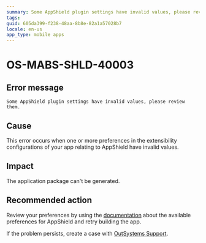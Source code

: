```yaml
---
summary: Some AppShield plugin settings have invalid values, please review them.
tags:
guid: 605da399-f238-48aa-8b8e-82a1a57028b7
locale: en-us
app_type: mobile apps
---
```


# OS-MABS-SHLD-40003

## Error message

`Some AppShield plugin settings have invalid values, please review them.`

## Cause

This error occurs when one or more preferences in the extensibility configurations of your app relating to AppShield have invalid values.

## Impact

The application package can't be generated.

## Recommended action

Review your preferences by using the [documentation](https://success.outsystems.com/Documentation/11/Delivering_Mobile_Apps/Harden_the_protection_of_mobile_apps_with_AppShield#configuration-reference) about the available preferences for AppShield and retry building the app.

If the problem persists, create a case with [OutSystems Support](https://success.outsystems.com/Support).

